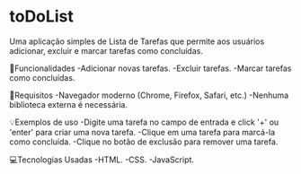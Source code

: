 # toDoList
Uma aplicação simples de Lista de Tarefas que permite aos usuários adicionar, excluir e marcar tarefas como concluídas. 

📌Funcionalidades
-Adicionar novas tarefas.
-Excluir tarefas.
-Marcar tarefas como concluídas.

🔎Requisitos
-Navegador moderno (Chrome, Firefox, Safari, etc.)
-Nenhuma biblioteca externa é necessária.

💡Exemplos de uso
-Digite uma tarefa no campo de entrada e click '+' ou 'enter' para criar uma nova tarefa.
-Clique em uma tarefa para marcá-la como concluída.
-Clique no botão de exclusão para remover uma tarefa.

💻Tecnologias Usadas
-HTML.
-CSS.
-JavaScript.
